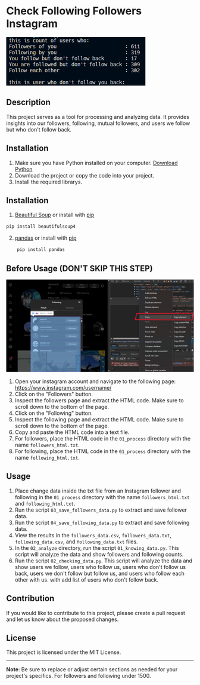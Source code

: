 # Check Following Followers Instagram
![Sample Result](images/result.png "This is the result of my awesome project.")

## Description
This project serves as a tool for processing and analyzing data. It provides insights into our followers, following, mutual followers, and users we follow but who don't follow back.

## Installation
1. Make sure you have Python installed on your computer. [Download Python](https://www.python.org/downloads/)
2. Download the project or copy the code into your project.
3. Install the required librarys.

## Installation
1. [Beautiful Soup](https://www.crummy.com/software/BeautifulSoup/bs4/doc/) or install with [pip](https://pypi.org/project/beautifulsoup4/)
```bash
pip install beautifulsoup4
```
2. [pandas](https://pandas.pydata.org/) or install with [pip](https://pypi.org/project/pandas/)
```bash
    pip install pandas
```
## Before Usage (DON'T SKIP THIS STEP)
![How to use](images/how_to_use.png "How to use")
1. Open your instagram account and navigate to the following page: https://www.instagram.com/username/
2. Click on the "Followers" button.
3. Inspect the followers page and extract the HTML code. Make sure to scroll down to the bottom of the page.
4. Click on the "Following" button.
5. Inspect the following page and extract the HTML code. Make sure to scroll down to the bottom of the page.
6. Copy and paste the HTML code into a text file.
7. For followers, place the HTML code in the `01_process` directory with the name `followers_html.txt`.
8. For following, place the HTML code in the `01_process` directory with the name `following_html.txt`.

## Usage
1. Place change data inside the txt file from an Instagram follower and following in the `01_process` directory with the name `followers_html.txt` and `following_html.txt`.
2. Run the script `03_save_followers_data.py` to extract and save follower data.
3. Run the script `04_save_following_data.py` to extract and save following data.
4. View the results in the `followers_data.csv`, `followers_data.txt`, `following_data.csv`, and `following_data.txt` files.
5. In the `02_analyze` directory, run the script `01_knowing_data.py`. This script will analyze the data and show followers and following counts.
6. Run the script `02_checking_data.py`. This script will analyze the data and show users we follow, users who follow us, users who don't follow us back, users we don't follow but follow us, and users who follow each other with us. with add list of users who don't follow back.

## Contribution
If you would like to contribute to this project, please create a pull request and let us know about the proposed changes.

## License
This project is licensed under the MIT License.

---
**Note**: Be sure to replace or adjust certain sections as needed for your project's specifics. For followers and following under 1500.
